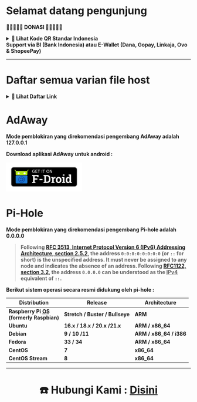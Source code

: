 # Selamat datang pengunjung

<b>💸💸💸💸💸 DONASI 💸💸💸💸💸</b> 

<details>
  <summary><b> 🔎 Lihat Kode QR Standar Indonesia</summary>
<p dir="auto"><a target="_blank" rel="noopener noreferrer" href="https://user-images.githubusercontent.com/94752371/166851078-7768997c-42dd-4cdf-b094-8fb590107a47.png"><img src="https://user-images.githubusercontent.com/94752371/166851078-7768997c-42dd-4cdf-b094-8fb590107a47.png" height="500" style="max-width: 100%;"></a></p>
</details>
Support via BI (Bank Indonesia) atau E-Wallet (Dana, Gopay, Linkaja, Ovo & ShopeePay)

<hr>

# Daftar semua varian file host
  
<details>
<summary><b> 🔎 Lihat Daftar Link</summary>
<table>
<thead>
<tr>
<th align="center">Judul</th>
<th align="center">Mode 0.0.0.0</th>
<th align="center">Mode 127.0.0.1</th>
<th align="center">Mode Domain</th>
<th align="center">Penulis</th>
</tr>
</thead>
<tbody>
<tr>
<td>Reguler</td>
<td align="center"><a href="https://raw.githubusercontent.com/fandanetwork/hosts/main/pihole/reguler" rel="nofollow">Link</a></td>
<td align="center"><a href="https://raw.githubusercontent.com/fandanetwork/hosts/main/adguard-home/reguler" rel="nofollow">Link</a></td>
<td align="center"><a href="/index" rel="nofollow">-</a></td>
<th align="center">Fanda Network</th>
</tr>
<tr>
<td>Advertising</td>
<td align="center"><a href="https://raw.githubusercontent.com/fandanetwork/hosts/main/pihole/ads" rel="nofollow">Link</a></td>
<td align="center"><a href="https://raw.githubusercontent.com/fandanetwork/hosts/main/adguard-home/ads" rel="nofollow">Link</a></td>
<td align="center"><a href="/index" rel="nofollow">-</a></td>
<th align="center">Fanda Network</th>
</tr>
<tr>
<td>Analytics</td>
<td align="center"><a href="https://raw.githubusercontent.com/fandanetwork/hosts/main/pihole/analytics" rel="nofollow">Link</a></td>
<td align="center"><a href="https://raw.githubusercontent.com/fandanetwork/hosts/main/adguard-home/analytics" rel="nofollow">Link</a></td>
<td align="center"><a href="/index" rel="nofollow">-</a></td>
<th align="center">Fanda Network</th>
</tr>
<tr>
<td>Log</td>
<td align="center"><a href="https://raw.githubusercontent.com/fandanetwork/hosts/main/pihole/log" rel="nofollow">Link</a></td>
<td align="center"><a href="https://raw.githubusercontent.com/fandanetwork/hosts/main/adguard-home/log" rel="nofollow">Link</a></td>
<td align="center"><a href="/index" rel="nofollow">-</a></td>
<th align="center">Fanda Network</th>
</tr>
<tr>
<td>Malware</td>
<td align="center"><a href="https://raw.githubusercontent.com/fandanetwork/hosts/main/pihole/malware" rel="nofollow">Link</a></td>
<td align="center"><a href="https://raw.githubusercontent.com/fandanetwork/hosts/main/adguard-home/malware" rel="nofollow">Link</a></td>
<td align="center"><a href="/index" rel="nofollow">-</a></td>
<th align="center">Fanda Network</th>
</tr>
<tr>
<td>Trackers</td>
<td align="center"><a href="https://raw.githubusercontent.com/fandanetwork/hosts/main/pihole/trackers" rel="nofollow">Link</a></td>
<td align="center"><a href="https://raw.githubusercontent.com/fandanetwork/hosts/main/adguard-home/trackers" rel="nofollow">Link</a></td>
<td align="center"><a href="/index" rel="nofollow">-</a></td>
<th align="center">Fanda Network</th>
</tr>
<tr>
<td>Ublock</td>
<td align="center"><a href="https://raw.githubusercontent.com/fandanetwork/hosts/main/pihole/ublock" rel="nofollow">Link</a></td>
<td align="center"><a href="https://raw.githubusercontent.com/fandanetwork/hosts/main/adguard-home/ublock" rel="nofollow">Link</a></td>
<td align="center"><a href="/index" rel="nofollow">-</a></td>
<th align="center">uBlock Origin</th>
</tr>
<tr>
<td>Push</td>
<td align="center"><a href="https://raw.githubusercontent.com/fandanetwork/hosts/main/pihole/push" rel="nofollow">Link</a></td>
<td align="center"><a href="https://raw.githubusercontent.com/fandanetwork/hosts/main/adguard-home/push" rel="nofollow">Link</a></td>
<td align="center"><a href="/index" rel="nofollow">-</a></td>
<th align="center">Fanda Network</th>
</tr>
<tr>
<td>Porn</td>
<td align="center"><a href="/index" rel="nofollow">-</a></td>
<td align="center"><a href="/index" rel="nofollow">-</a></td>
<td align="center"><a href="https://raw.githubusercontent.com/fandanetwork/hosts/main/domain/porn" rel="nofollow">Link</a></td>
<th align="center">Random</th>
</tr>
</tbody>
</table>
</details>

# AdAway
Mode pemblokiran yang direkomendasi pengembang AdAway adalah <b>127.0.0.1</b>

Download aplikasi AdAway untuk android : 
<p dir="auto"><a href="https://app.adaway.org/adaway.apk" rel="nofollow"><img src="https://raw.githubusercontent.com/AdAway/AdAway/master/Resources/get-it-on-fdroid.png" alt="Get it on official AdAway website" height="80" style="max-width: 100%;"></a>

# Pi-Hole

  Mode pemblokiran yang direkomendasi pengembang Pi-hole adalah <b>0.0.0.0</b>
<p><blockquote>Following <a href="https://tools.ietf.org/html/rfc3513#section-2.5.2">RFC 3513, Internet Protocol Version 6 (<abbr title="Internet Protocol version 6 (addresses like 2001:db8::ff00:42:8329)">IPv6</abbr>) Addressing Architecture, section 2.5.2</a>, the address <code>0:0:0:0:0:0:0:0</code> (or <code>::</code> for short) is the unspecified address. It must never be assigned to any node and indicates the absence of an address. Following <a href="https://tools.ietf.org/html/rfc1122#section-3.2">RFC1122, section 3.2</a>, the address <code>0.0.0.0</code> can be understood as the <abbr title="Internet Protocol version 4 (addresses like 192.168.0.1)">IPv4</abbr> equivalent of <code>::</code>.</blockquote></p>
  
Berikut sistem operasi secara resmi didukung oleh pi-hole :

<table>
<thead>
<tr>
<th>Distribution</th>
<th>Release</th>
<th>Architecture</th>
</tr>
</thead>
<tbody>
<tr>
<td>Raspberry Pi <abbr title="Operating system">OS</abbr> <br>(formerly Raspbian)</td>
<td>Stretch / Buster / Bullseye</td>
<td>ARM</td>
</tr>
<tr>
<td>Ubuntu</td>
<td>16.x / 18.x / 20.x /21.x</td>
<td>ARM / x86_64</td>
</tr>
<tr>
<td>Debian</td>
<td>9 / 10 /11</td>
<td>ARM / x86_64 / i386</td>
</tr>
<tr>
<td>Fedora</td>
<td>33 / 34</td>
<td>ARM / x86_64</td>
</tr>
<tr>
<td>CentOS</td>
<td>7</td>
<td>x86_64</td>
</tr>
<tr>
<td>CentOS Stream</td>
<td>8</td>
<td>x86_64</td>
</tr>
</tbody>
</table>


  <hr>
<center><h1> ☎️ Hubungi Kami : <a href="https://linktr.ee/fandagroup" target="_blank" class="text-bold">Disini</a> </h1></center>
